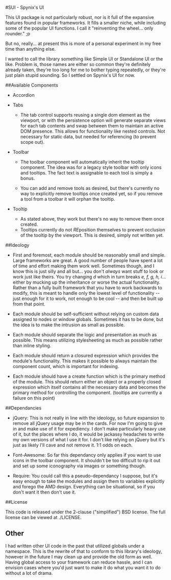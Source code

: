#SUI - Spynix's UI

This UI package is not particularly robust, nor is it full of the expansive
features found in popular frameworks.  It fills a smaller niche, while including
some of the popular UI functions.  I call it "reinventing the wheel... only
rounder." ;p

But no, really... at present this is more of a personal experiment in my free
time than anything else.

I wanted to call the library something like Simple UI or Standalone UI or the
like.  Problem is, those names are either so common they're definitely already
taken, they're too long for me to bother typing repeatedly, or they're just
plain stupid sounding.  So I settled on Spynix's UI for now.

##Available Components
- Accordion

- Tabs
  - The tab control supports reusing a single dom element as the viewport, or
  with the persistence option will generate separate views for each tab contents
  and swap between them to maintain an active DOM presence.  This allows for
  functionality like nested controls.  Not necessary for static data, but
  needed for referencing (to prevent scope out).

- Toolbar
  - The toolbar component will automatically inherit the tooltip component.
  The idea was for a legacy style toolbar with only icons and tooltips.  The
  fact text is assignable to each tool is simply a bonus.
  
  - You can add and remove tools as desired, but there's currently no way to
  explicitly remove tooltips once created yet, so if you remove a tool from a
  toolbar it will orphan the tooltip.
  
- Tooltip
  - As stated above, they work but there's no way to remove them once created.
  - Tooltips currently do not *RE*position themselves to prevent occlusion of the
  tooltip by the viewport.  This is desired, simply not written yet.

##Ideology

- First and foremost, each module should be reasonably small and simple.  Large
frameworks are great.  A good number of people have spent a lot of time and
effort making them work well.  Sometimes though, and I know this is just silly
and all but... you don't *always* want stuff to look or work just like theirs.
You try changing *d* which in turn breaks *e, f, g, h, i*... either by mucking
up the inheritance or worse the actual functionality.  Rather than a fully built
framework that you have to work backwards to modify, this is meant to handle
only the lowest level of functionality -- just enough for it to work, not enough
to be cool -- and then be built up from that point.

- Each module should be self-sufficient without relying on custom data assigned
to nodes or window globals.  Sometimes it has to be done, but the idea is to
make the intrusion as small as possible.

- Each module should separate the logic and presentation as much as possible.
This means utilizing stylesheeting as much as possible rather than inline
styling.

- Each module should return a closured expression which provides the module's
functionality.  This makes it possible to always maintain the component count,
which is important for indexing.

- Each module should have a create function which is the primary method of the
module.  This should return either an object or a properly closed expression
which itself contains all the necessary data and becomes the primary method
for controlling the component.  (tooltips are currently a failure on this point)

##Dependancies

- jQuery: This is not really in line with the ideology, so future expansion to
remove all jQuery usage may be in the cards.  For now I'm going to give in and
make use of it for expediency.  I don't make particularly heavy use of it, but
the places where I do, it would be jackassy headaches to write my own versions
of what I use it for.  I don't like relying on jQuery but it's just as likely
I'll cave and not remove it.  1:1 odds on each.

- Font-Awesome: So far this dependancy only applies if you want to use icons in
the toolbar component.  It shouldn't be too difficult to rip it out and set up
some iconography via images or something though.

- Require: You could call this a pseudo-dependancy I suppose, but it's easy
enough to take the modules and assign them to variables explicitly and forego
the AMD design.  Everything can be situational, so if you don't want it then
don't use it.

##License

This code is released under the 2-clause ("simplified") BSD license.  The full
license can be viewed at ./LICENSE.

## Other

I had written other UI code in the past that utilized globals under a namespace.
This is the rewrite of that to conform to this library's ideology, however in
the future I may clean up and provide the old form as well.  Having global
access to your framework can reduce hassle, and I can envision cases where you'd
just want to make it do what you want it to do without a lot of drama.